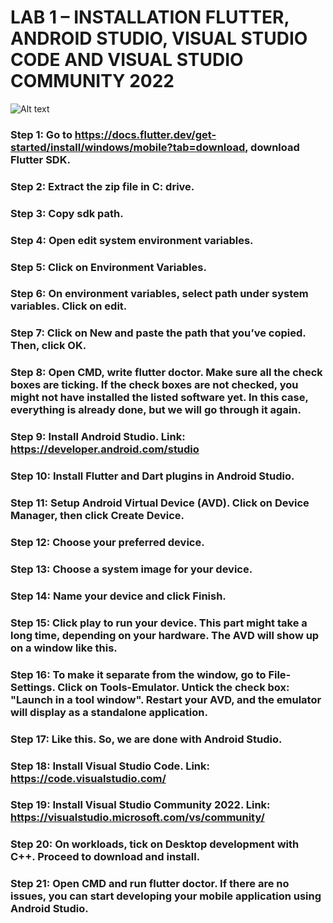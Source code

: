 # LAB 1 – INSTALLATION FLUTTER, ANDROID STUDIO, VISUAL STUDIO CODE AND VISUAL STUDIO COMMUNITY 2022

![Alt text](./images/persona.png)

### Step 1: Go to https://docs.flutter.dev/get-started/install/windows/mobile?tab=download, download Flutter SDK.

 
### Step 2: Extract the zip file in C: drive.
 
### Step 3: Copy sdk path.
 
### Step 4: Open edit system environment variables.
 
### Step 5: Click on Environment Variables.
 
### Step 6: On environment variables, select path under system variables. Click on edit.
 
### Step 7: Click on New and paste the path that you’ve copied. Then, click OK.
 
### Step 8: Open CMD, write flutter doctor. Make sure all the check boxes are ticking. If the check boxes are not checked, you might not have installed the listed software yet. In this case, everything is already done, but we will go through it again.

### Step 9: Install Android Studio. Link: https://developer.android.com/studio 
 
### Step 10: Install Flutter and Dart plugins in Android Studio.
 
### Step 11: Setup Android Virtual Device (AVD). Click on Device Manager, then click Create Device.
 
### Step 12: Choose your preferred device. 
 
### Step 13: Choose a system image for your device. 
 
### Step 14: Name your device and click Finish.
 
### Step 15: Click play to run your device. This part might take a long time, depending on your hardware. The AVD will show up on a window like this.
 
### Step 16: To make it separate from the window, go to File-Settings. Click on Tools-Emulator. Untick the check box: "Launch in a tool window". Restart your AVD, and the emulator will display as a standalone application.
 
### Step 17: Like this. So, we are done with Android Studio.
 
### Step 18: Install Visual Studio Code. Link: https://code.visualstudio.com/ 
 
### Step 19: Install Visual Studio Community 2022. Link: https://visualstudio.microsoft.com/vs/community/ 
 
### Step 20: On workloads, tick on Desktop development with C++. Proceed to download and install.
 

### Step 21: Open CMD and run flutter doctor. If there are no issues, you can start developing your mobile application using Android Studio.
 

